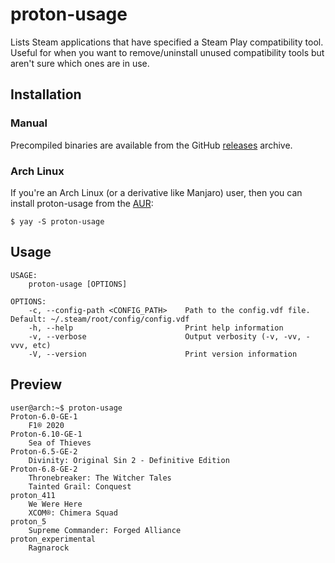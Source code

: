 # proton-usage
Lists Steam applications that have specified a Steam Play compatibility tool.
Useful for when you want to remove/uninstall unused compatibility tools
but aren't sure which ones are in use.

## Installation

### Manual
Precompiled binaries are available from the GitHub [releases] archive.

### Arch Linux
If you're an Arch Linux (or a derivative like Manjaro) user, then you can install proton-usage from the [AUR]:
```
$ yay -S proton-usage
```

## Usage
```
USAGE:
    proton-usage [OPTIONS]

OPTIONS:
    -c, --config-path <CONFIG_PATH>    Path to the config.vdf file. Default: ~/.steam/root/config/config.vdf
    -h, --help                         Print help information
    -v, --verbose                      Output verbosity (-v, -vv, -vvv, etc)
    -V, --version                      Print version information
```

## Preview
```
user@arch:~$ proton-usage
Proton-6.0-GE-1
    F1® 2020
Proton-6.10-GE-1
    Sea of Thieves
Proton-6.5-GE-2
    Divinity: Original Sin 2 - Definitive Edition
Proton-6.8-GE-2
    Thronebreaker: The Witcher Tales
    Tainted Grail: Conquest
proton_411
    We Were Here
    XCOM®: Chimera Squad
proton_5
    Supreme Commander: Forged Alliance
proton_experimental
    Ragnarock
```

[releases]:https://github.com/rfvgyhn/proton-usage/releases
[AUR]: https://aur.archlinux.org/packages/proton-usage/